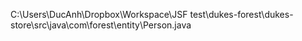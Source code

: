 C:\Users\DucAnh\Dropbox\Workspace\JSF test\dukes-forest\dukes-store\src\java\com\forest\entity\Person.java
